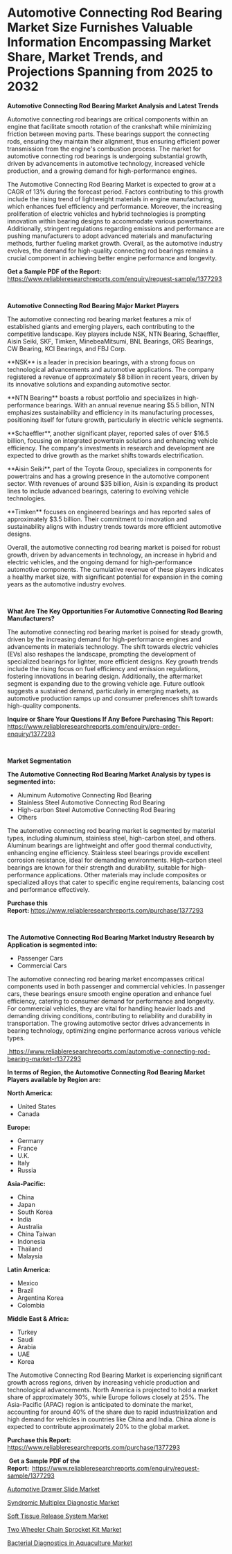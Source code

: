 <p><h1>Automotive Connecting Rod Bearing Market Size Furnishes Valuable Information Encompassing Market Share, Market Trends, and Projections Spanning from 2025 to 2032</h1></p><p><strong>Automotive Connecting Rod Bearing Market Analysis and Latest Trends</strong></p>
<p><p>Automotive connecting rod bearings are critical components within an engine that facilitate smooth rotation of the crankshaft while minimizing friction between moving parts. These bearings support the connecting rods, ensuring they maintain their alignment, thus ensuring efficient power transmission from the engine's combustion process. The market for automotive connecting rod bearings is undergoing substantial growth, driven by advancements in automotive technology, increased vehicle production, and a growing demand for high-performance engines.</p><p>The Automotive Connecting Rod Bearing Market is expected to grow at a CAGR of 13% during the forecast period. Factors contributing to this growth include the rising trend of lightweight materials in engine manufacturing, which enhances fuel efficiency and performance. Moreover, the increasing proliferation of electric vehicles and hybrid technologies is prompting innovation within bearing designs to accommodate various powertrains. Additionally, stringent regulations regarding emissions and performance are pushing manufacturers to adopt advanced materials and manufacturing methods, further fueling market growth. Overall, as the automotive industry evolves, the demand for high-quality connecting rod bearings remains a crucial component in achieving better engine performance and longevity.</p></p>
<p><strong>Get a Sample PDF of the Report:&nbsp;</strong> <a href="https://www.reliableresearchreports.com/enquiry/request-sample/1377293?utm_campaign=33&utm_medium=2&utm_source=Github&utm_content=ia&utm_term=13012025&utm_id=automotive-connecting-rod-bearing">https://www.reliableresearchreports.com/enquiry/request-sample/1377293</a></p>
<p>&nbsp;</p>
<p><strong>Automotive Connecting Rod Bearing Major Market Players</strong></p>
<p><p>The automotive connecting rod bearing market features a mix of established giants and emerging players, each contributing to the competitive landscape. Key players include NSK, NTN Bearing, Schaeffler, Aisin Seiki, SKF, Timken, MinebeaMitsumi, BNL Bearings, ORS Bearings, CW Bearing, KCI Bearings, and FBJ Corp.</p><p>**NSK** is a leader in precision bearings, with a strong focus on technological advancements and automotive applications. The company registered a revenue of approximately $8 billion in recent years, driven by its innovative solutions and expanding automotive sector.</p><p>**NTN Bearing** boasts a robust portfolio and specializes in high-performance bearings. With an annual revenue nearing $5.5 billion, NTN emphasizes sustainability and efficiency in its manufacturing processes, positioning itself for future growth, particularly in electric vehicle segments.</p><p>**Schaeffler**, another significant player, reported sales of over $16.5 billion, focusing on integrated powertrain solutions and enhancing vehicle efficiency. The company's investments in research and development are expected to drive growth as the market shifts towards electrification.</p><p>**Aisin Seiki**, part of the Toyota Group, specializes in components for powertrains and has a growing presence in the automotive component sector. With revenues of around $35 billion, Aisin is expanding its product lines to include advanced bearings, catering to evolving vehicle technologies.</p><p>**Timken** focuses on engineered bearings and has reported sales of approximately $3.5 billion. Their commitment to innovation and sustainability aligns with industry trends towards more efficient automotive designs.</p><p>Overall, the automotive connecting rod bearing market is poised for robust growth, driven by advancements in technology, an increase in hybrid and electric vehicles, and the ongoing demand for high-performance automotive components. The cumulative revenue of these players indicates a healthy market size, with significant potential for expansion in the coming years as the automotive industry evolves.</p></p>
<p>&nbsp;</p>
<p><strong>What Are The Key Opportunities For Automotive Connecting Rod Bearing Manufacturers?</strong></p>
<p><p>The automotive connecting rod bearing market is poised for steady growth, driven by the increasing demand for high-performance engines and advancements in materials technology. The shift towards electric vehicles (EVs) also reshapes the landscape, prompting the development of specialized bearings for lighter, more efficient designs. Key growth trends include the rising focus on fuel efficiency and emission regulations, fostering innovations in bearing design. Additionally, the aftermarket segment is expanding due to the growing vehicle age. Future outlook suggests a sustained demand, particularly in emerging markets, as automotive production ramps up and consumer preferences shift towards high-quality components.</p></p>
<p><strong>Inquire or Share Your Questions If Any Before Purchasing This Report:</strong> <a href="https://www.reliableresearchreports.com/enquiry/pre-order-enquiry/1377293?utm_campaign=33&utm_medium=2&utm_source=Github&utm_content=ia&utm_term=13012025&utm_id=automotive-connecting-rod-bearing">https://www.reliableresearchreports.com/enquiry/pre-order-enquiry/1377293</a></p>
<p>&nbsp;</p>
<p><strong>Market Segmentation</strong></p>
<p><strong>The Automotive Connecting Rod Bearing Market Analysis by types is segmented into:</strong></p>
<p><ul><li>Aluminum Automotive Connecting Rod Bearing</li><li>Stainless Steel Automotive Connecting Rod Bearing</li><li>High-carbon Steel Automotive Connecting Rod Bearing</li><li>Others</li></ul></p>
<p><p>The automotive connecting rod bearing market is segmented by material types, including aluminum, stainless steel, high-carbon steel, and others. Aluminum bearings are lightweight and offer good thermal conductivity, enhancing engine efficiency. Stainless steel bearings provide excellent corrosion resistance, ideal for demanding environments. High-carbon steel bearings are known for their strength and durability, suitable for high-performance applications. Other materials may include composites or specialized alloys that cater to specific engine requirements, balancing cost and performance effectively.</p></p>
<p><strong>Purchase this Report:&nbsp;</strong><a href="https://www.reliableresearchreports.com/purchase/1377293?utm_campaign=33&utm_medium=2&utm_source=Github&utm_content=ia&utm_term=13012025&utm_id=automotive-connecting-rod-bearing">https://www.reliableresearchreports.com/purchase/1377293</a></p>
<p>&nbsp;</p>
<p><strong>The Automotive Connecting Rod Bearing Market Industry Research by Application is segmented into:</strong></p>
<p><ul><li>Passenger Cars</li><li>Commercial Cars</li></ul></p>
<p><p>The automotive connecting rod bearing market encompasses critical components used in both passenger and commercial vehicles. In passenger cars, these bearings ensure smooth engine operation and enhance fuel efficiency, catering to consumer demand for performance and longevity. For commercial vehicles, they are vital for handling heavier loads and demanding driving conditions, contributing to reliability and durability in transportation. The growing automotive sector drives advancements in bearing technology, optimizing engine performance across various vehicle types.</p></p>
<p><a href="https://www.reliableresearchreports.com/automotive-connecting-rod-bearing-market-r1377293?utm_campaign=33&utm_medium=2&utm_source=Github&utm_content=ia&utm_term=13012025&utm_id=automotive-connecting-rod-bearing">&nbsp;https://www.reliableresearchreports.com/automotive-connecting-rod-bearing-market-r1377293</a></p>
<p><strong>In terms of Region, the Automotive Connecting Rod Bearing Market Players available by Region are:</strong></p>
<p>
    <p> <strong> North America: </strong>
        <ul>
            <li>United States</li>
            <li>Canada</li>
        </ul>
        </p> 
    <p> <strong> Europe: </strong>
        <ul>
            <li>Germany</li>
            <li>France</li>
            <li>U.K.</li>
            <li>Italy</li>
            <li>Russia</li>
        </ul>
        </p> 
    <p> <strong> Asia-Pacific: </strong>
        <ul>
            <li>China</li>
            <li>Japan</li>
            <li>South Korea</li>
            <li>India</li>
            <li>Australia</li>
            <li>China Taiwan</li>
            <li>Indonesia</li>
            <li>Thailand</li>
            <li>Malaysia</li>
        </ul>
        </p> 
    <p> <strong> Latin America: </strong>
        <ul>
            <li>Mexico</li>
            <li>Brazil</li>
            <li>Argentina Korea</li>
            <li>Colombia</li>
        </ul>
        </p> 
    <p> <strong> Middle East & Africa: </strong>
        <ul>
            <li>Turkey</li>
            <li>Saudi</li>
            <li>Arabia</li>
            <li>UAE</li>
            <li>Korea</li>
        </ul>
    </p>
    </p>
<p><p>The Automotive Connecting Rod Bearing Market is experiencing significant growth across regions, driven by increasing vehicle production and technological advancements. North America is projected to hold a market share of approximately 30%, while Europe follows closely at 25%. The Asia-Pacific (APAC) region is anticipated to dominate the market, accounting for around 40% of the share due to rapid industrialization and high demand for vehicles in countries like China and India. China alone is expected to contribute approximately 20% to the global market.</p></p>
<p><strong>Purchase this Report: </strong><a href="https://www.reliableresearchreports.com/purchase/1377293?utm_campaign=33&utm_medium=2&utm_source=Github&utm_content=ia&utm_term=13012025&utm_id=automotive-connecting-rod-bearing">https://www.reliableresearchreports.com/purchase/1377293</a></p>
<p>&nbsp;<strong>Get a Sample PDF of the Report:&nbsp;&nbsp;</strong><a href="https://www.reliableresearchreports.com/enquiry/request-sample/1377293?utm_campaign=33&utm_medium=2&utm_source=Github&utm_content=ia&utm_term=13012025&utm_id=automotive-connecting-rod-bearing">https://www.reliableresearchreports.com/enquiry/request-sample/1377293</a></p>
<p><strong></strong></p>
<p><p><a href="https://github.com/darenph8er/Market-Research-Report-List-1/blob/main/automotive-drawer-slide-market.md?utm_campaign=33&utm_medium=2&utm_source=Github&utm_content=ia&utm_term=13012025&utm_id=automotive-connecting-rod-bearing">Automotive Drawer Slide Market</a></p><p><a href="https://github.com/rosalinebhakta48/Market-Research-Report-List-1/blob/main/syndromic-multiplex-diagnostic-market.md?utm_campaign=33&utm_medium=2&utm_source=Github&utm_content=ia&utm_term=13012025&utm_id=automotive-connecting-rod-bearing">Syndromic Multiplex Diagnostic Market</a></p><p><a href="https://github.com/nathaliehurles7142/Market-Research-Report-List-1/blob/main/soft-tissue-release-system-market.md?utm_campaign=33&utm_medium=2&utm_source=Github&utm_content=ia&utm_term=13012025&utm_id=automotive-connecting-rod-bearing">Soft Tissue Release System Market</a></p><p><a href="https://github.com/yoshih12/Market-Research-Report-List-4/blob/main/two-wheeler-chain-sprocket-kit-market.md?utm_campaign=33&utm_medium=2&utm_source=Github&utm_content=ia&utm_term=13012025&utm_id=automotive-connecting-rod-bearing">Two Wheeler Chain Sprocket Kit Market</a></p><p><a href="https://github.com/chongseney974/Market-Research-Report-List-1/blob/main/bacterial-diagnostics-in-aquaculture-market.md?utm_campaign=33&utm_medium=2&utm_source=Github&utm_content=ia&utm_term=13012025&utm_id=automotive-connecting-rod-bearing">Bacterial Diagnostics in Aquaculture Market</a></p></p>